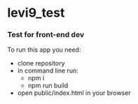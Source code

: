 # levi9_test
### Test for front-end dev


To run this app you need:
* clone repository
* in command line run: 
  - npm i
  - npm run build
* open public/index.html in your browser
